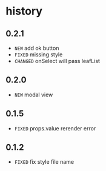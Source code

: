 # history

## 0.2.1

* `NEW` add ok button
* `FIXED` missing style
* `CHANGED` onSelect will pass leafList

## 0.2.0

* `NEW` modal view

## 0.1.5

* `FIXED` props.value rerender error

## 0.1.2

* `FIXED` fix style file name
